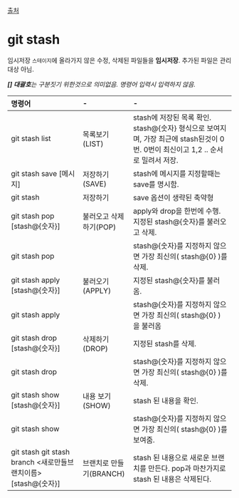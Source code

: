 [출처](http://www.popit.kr/git-stash/)

# git stash
임시저장
`스테이지`에 올라가지 않은 수정, 삭제된 파일들을 **임시저장**. 추가된 파일은 관리 대상 아님.

_**[] 대괄호**는 구분짓기 위한것으로 의미없음. 명령어 입력시 입력하지 않음._


| 명령어 | - | - |
| :--------- | :--------- | :--------- |
| git stash list | 목록보기(LIST) | stash에 저장된 목록 확인. stash@{숫자} 형식으로 보여지며, 가장 최근에 stash된것이 0번. 0번이 최신이고 1,2 .. 순서로 밀려서 저장. |
| git stash save [메시지] | 저장하기 (SAVE) | stash에 메시지를 지정할때는 save를 명시함. |
| git stash | 저장하기 | save 옵션이 생략된 축약형 |
| git stash pop [stash@{숫자}]| 불러오고 삭제하기(POP) | apply와 drop을 한번에 수행. 지정된 stash@{숫자}를 불러오고 삭제. |
| git stash pop |  | stash@{숫자}를 지정하지 않으면 가장 최신의( stash@{0} )를 삭제. |
| git stash apply [stash@{숫자}] | 불러오기(APPLY) | 지정된 stash@{숫자}를 불러옴. |
| git stash apply |  | stash@{숫자}를 지정하지 않으면 가장 최신의( stash@{0} ) 을 불러옴 |
| git stash drop [stash@{숫자}] | 삭제하기(DROP) | 지정된 stash를 삭제. |
| git stash drop |  | stash@{숫자}를 지정하지 않으면 가장 최신의( stash@{0} )를 삭제. |
| git stash show [stash@{숫자}] | 내용 보기(SHOW) | stash 된 내용을 확인. |
| git stash show |  | stash@{숫자}를 지정하지 않으면 가장 최신의( stash@{0} )를 보여줌. |
| git stash git stash branch <새로만들브랜치이름> [stash@{숫자}] | 브랜치로 만들기(BRANCH) | stash 된 내용으로 새로운 브랜치를 만든다. pop과 마찬가지로 stash 된 내용은 삭제된다. |

